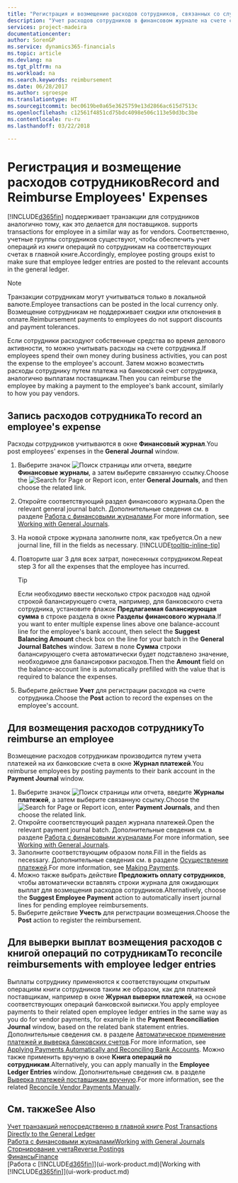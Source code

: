 ```yaml
---
title: "Регистрация и возмещение расходов сотрудников, связанных со служебной деятельностью | Microsoft Docs"
description: "Учет расходов сотрудников в финансовом журнале на счете сотрудника и последующий учет платежа на банковский счет сотрудника для возмещения расходов, связанных со служебной деятельностью."
services: project-madeira
documentationcenter: 
author: SorenGP
ms.service: dynamics365-financials
ms.topic: article
ms.devlang: na
ms.tgt_pltfrm: na
ms.workload: na
ms.search.keywords: reimbursement
ms.date: 06/28/2017
ms.author: sgroespe
ms.translationtype: HT
ms.sourcegitcommit: bec0619be0a65e3625759e13d2866ac615d7513c
ms.openlocfilehash: c12561f4851cd75bdc4098e506c113e50d3bc3be
ms.contentlocale: ru-ru
ms.lasthandoff: 03/22/2018

---
```

# <a name="record-and-reimburse-employees-expenses"></a><span data-ttu-id="51b08-103">Регистрация и возмещение расходов сотрудников</span><span class="sxs-lookup"><span data-stu-id="51b08-103">Record and Reimburse Employees' Expenses</span></span>
[!INCLUDE[d365fin](includes/d365fin_md.md)]<span data-ttu-id="51b08-104"> поддерживает транзакции для сотрудников аналогично тому, как это делается для поставщиков.</span><span class="sxs-lookup"><span data-stu-id="51b08-104"> supports transactions for employee in a similar way as for vendors.</span></span> <span data-ttu-id="51b08-105">Соответственно, учетные группы сотрудников существуют, чтобы обеспечить учет операций из книги операций по сотрудникам на соответствующих счетах в главной книге.</span><span class="sxs-lookup"><span data-stu-id="51b08-105">Accordingly, employee posting groups exist to make sure that employee ledger entries are posted to the relevant accounts in the general ledger.</span></span>

> [!NOTE]  
> <span data-ttu-id="51b08-106">Транзакции сотрудникам могут учитываться только в локальной валюте.</span><span class="sxs-lookup"><span data-stu-id="51b08-106">Employee transactions can be posted in the local currency only.</span></span> <span data-ttu-id="51b08-107">Возмещение сотрудникам не поддерживает скидки или отклонения в оплате.</span><span class="sxs-lookup"><span data-stu-id="51b08-107">Reimbursement payments to employees do not support discounts and payment tolerances.</span></span>

<span data-ttu-id="51b08-108">Если сотрудники расходуют собственные средства во время делового активности, то можно учитывать расходы на счете сотрудника.</span><span class="sxs-lookup"><span data-stu-id="51b08-108">If employees spend their own money during business activities, you can post the expense to the employee's account.</span></span> <span data-ttu-id="51b08-109">Затем можно возместить расходы сотруднику путем платежа на банковский счет сотрудника, аналогично выплатам поставщикам.</span><span class="sxs-lookup"><span data-stu-id="51b08-109">Then you can reimburse the employee by making a payment to the employee's bank account, similarly to how you pay vendors.</span></span>

## <a name="to-record-an-employees-expense"></a><span data-ttu-id="51b08-110">Запись расходов сотрудника</span><span class="sxs-lookup"><span data-stu-id="51b08-110">To record an employee's expense</span></span>
<span data-ttu-id="51b08-111">Расходы сотрудников учитываются в окне **Финансовый журнал**.</span><span class="sxs-lookup"><span data-stu-id="51b08-111">You post employees' expenses in the **General Journal** window.</span></span>
1. <span data-ttu-id="51b08-112">Выберите значок ![Поиск страницы или отчета](media/ui-search/search_small.png "Значок поиска страницы или отчета"), введите **Финансовые журналы**, а затем выберите связанную ссылку.</span><span class="sxs-lookup"><span data-stu-id="51b08-112">Choose the ![Search for Page or Report](media/ui-search/search_small.png "Search for Page or Report icon") icon, enter **General Journals**, and then choose the related link.</span></span>
2. <span data-ttu-id="51b08-113">Откройте соответствующий раздел финансового журнала.</span><span class="sxs-lookup"><span data-stu-id="51b08-113">Open the relevant general journal batch.</span></span> <span data-ttu-id="51b08-114">Дополнительные сведения см. в разделе [Работа с финансовыми журналами](ui-work-general-journals.md).</span><span class="sxs-lookup"><span data-stu-id="51b08-114">For more information, see [Working with General Journals](ui-work-general-journals.md).</span></span>
3. <span data-ttu-id="51b08-115">На новой строке журнала заполните поля, как требуется.</span><span class="sxs-lookup"><span data-stu-id="51b08-115">On a new journal line, fill in the fields as necessary.</span></span> [!INCLUDE[tooltip-inline-tip](includes/tooltip-inline-tip_md.md)]    
4. <span data-ttu-id="51b08-116">Повторите шаг 3 для всех затрат, понесенных сотрудником.</span><span class="sxs-lookup"><span data-stu-id="51b08-116">Repeat step 3 for all the expenses that the employee has incurred.</span></span>

    > [!TIP]  
    > <span data-ttu-id="51b08-117">Если необходимо ввести несколько строк расходов над одной строкой балансирующего счета, например, для банковского счета сотрудника, установите флажок **Предлагаемая балансирующая сумма** в строке раздела в окне **Разделы финансового журнала**.</span><span class="sxs-lookup"><span data-stu-id="51b08-117">If you want to enter multiple expense lines above one balance-account line for the employee's bank account, then select the **Suggest Balancing Amount** check box on the line for your batch in the **General Journal Batches** window.</span></span> <span data-ttu-id="51b08-118">Затем в поле **Сумма** строки балансирующего счета автоматически будет подставлено значение, необходимое для балансировки расходов.</span><span class="sxs-lookup"><span data-stu-id="51b08-118">Then the **Amount** field on the balance-account line is automatically prefilled with the value that is required to balance the expenses.</span></span>
5. <span data-ttu-id="51b08-119">Выберите действие **Учет** для регистрации расходов на счете сотрудника.</span><span class="sxs-lookup"><span data-stu-id="51b08-119">Choose the **Post** action to record the expenses on the employee's account.</span></span>

## <a name="to-reimburse-an-employee"></a><span data-ttu-id="51b08-120">Для возмещения расходов сотруднику</span><span class="sxs-lookup"><span data-stu-id="51b08-120">To reimburse an employee</span></span>
<span data-ttu-id="51b08-121">Возмещение расходов сотрудникам производится путем учета платежей на их банковские счета в окне **Журнал платежей**.</span><span class="sxs-lookup"><span data-stu-id="51b08-121">You reimburse employees by posting payments to their bank account in the **Payment Journal** window.</span></span>
1. <span data-ttu-id="51b08-122">Выберите значок ![Поиск страницы или отчета](media/ui-search/search_small.png "Значок поиска страницы или отчета"), введите **Журналы платежей**, а затем выберите связанную ссылку.</span><span class="sxs-lookup"><span data-stu-id="51b08-122">Choose the ![Search for Page or Report](media/ui-search/search_small.png "Search for Page or Report icon") icon, enter **Payment Journals**, and then choose the related link.</span></span>
2. <span data-ttu-id="51b08-123">Откройте соответствующий раздел журнала платежей.</span><span class="sxs-lookup"><span data-stu-id="51b08-123">Open the relevant payment journal batch.</span></span> <span data-ttu-id="51b08-124">Дополнительные сведения см. в разделе [Работа с финансовыми журналами](ui-work-general-journals.md).</span><span class="sxs-lookup"><span data-stu-id="51b08-124">For more information, see [Working with General Journals](ui-work-general-journals.md).</span></span>
3. <span data-ttu-id="51b08-125">Заполните соответствующим образом поля.</span><span class="sxs-lookup"><span data-stu-id="51b08-125">Fill in the fields as necessary.</span></span> <span data-ttu-id="51b08-126">Дополнительные сведения см. в разделе [Осуществление платежей](payables-make-payments.md).</span><span class="sxs-lookup"><span data-stu-id="51b08-126">For more information, see [Making Payments](payables-make-payments.md).</span></span>
4. <span data-ttu-id="51b08-127">Можно также выбрать действие **Предложить оплату сотрудников**, чтобы автоматически вставлять строки журнала для ожидающих выплат для возмещения расходов сотрудников.</span><span class="sxs-lookup"><span data-stu-id="51b08-127">Alternatively, choose the **Suggest Employee Payment** action to automatically insert journal lines for pending employee reimbursements.</span></span>
5. <span data-ttu-id="51b08-128">Выберите действие **Учесть** для регистрации возмещения.</span><span class="sxs-lookup"><span data-stu-id="51b08-128">Choose the **Post** action to register the reimbursement.</span></span>  

## <a name="to-reconcile-reimbursements-with-employee-ledger-entries"></a><span data-ttu-id="51b08-129">Для выверки выплат возмещения расходов с книгой операций по сотрудникам</span><span class="sxs-lookup"><span data-stu-id="51b08-129">To reconcile reimbursements with employee ledger entries</span></span>
<span data-ttu-id="51b08-130">Выплаты сотруднику применяются к соответствующим открытым операциям книги сотрудников таким же образом, как для платежей поставщикам, например в окне **Журнал выверки платежей**, на основе соответствующих операций банковской выписки.</span><span class="sxs-lookup"><span data-stu-id="51b08-130">You apply employee payments to their related open employee ledger entries in the same way as you do for vendor payments, for example in the **Payment Reconciliation Journal** window, based on the related bank statement entries.</span></span> <span data-ttu-id="51b08-131">Дополнительные сведения см. в разделе [Автоматическое применение платежей и выверка банковских счетов](receivables-apply-payments-auto-reconcile-bank-accounts.md).</span><span class="sxs-lookup"><span data-stu-id="51b08-131">For more information, see [Applying Payments Automatically and Reconciling Bank Accounts](receivables-apply-payments-auto-reconcile-bank-accounts.md).</span></span> <span data-ttu-id="51b08-132">Можно также применить вручную в окне **Книга операций по сотрудникам**.</span><span class="sxs-lookup"><span data-stu-id="51b08-132">Alternatively, you can apply manually in the **Employee Ledger Entries** window.</span></span> <span data-ttu-id="51b08-133">Дополнительные сведения см. в разделе [Выверка платежей поставщикам вручную](payables-how-apply-purchase-transactions-manually.md).</span><span class="sxs-lookup"><span data-stu-id="51b08-133">For more information, see the related [Reconcile Vendor Payments Manually](payables-how-apply-purchase-transactions-manually.md).</span></span>  

## <a name="see-also"></a><span data-ttu-id="51b08-134">См. также</span><span class="sxs-lookup"><span data-stu-id="51b08-134">See Also</span></span>
<span data-ttu-id="51b08-135">[Учет транзакций непосредственно в главной книге](finance-how-post-transactions-directly.md).</span><span class="sxs-lookup"><span data-stu-id="51b08-135">[Post Transactions Directly to the General Ledger](finance-how-post-transactions-directly.md)</span></span>  
[<span data-ttu-id="51b08-136">Работа с финансовыми журналами</span><span class="sxs-lookup"><span data-stu-id="51b08-136">Working with General Journals</span></span>](ui-work-general-journals.md)  
[<span data-ttu-id="51b08-137">Сторнирование учета</span><span class="sxs-lookup"><span data-stu-id="51b08-137">Reverse Postings</span></span>](finance-how-reverse-journal-posting.md)  
[<span data-ttu-id="51b08-138">Финансы</span><span class="sxs-lookup"><span data-stu-id="51b08-138">Finance</span></span>](finance.md)  
<span data-ttu-id="51b08-139">[Работа с [!INCLUDE[d365fin](includes/d365fin_md.md)]](ui-work-product.md)</span><span class="sxs-lookup"><span data-stu-id="51b08-139">[Working with [!INCLUDE[d365fin](includes/d365fin_md.md)]](ui-work-product.md)</span></span>  

